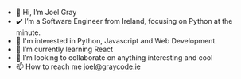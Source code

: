 - 👋 Hi, I’m Joel Gray
- ✔️ I’m a Software Engineer from Ireland, focusing on Python at the minute.
- 👀 I'm interested in Python, Javascript and Web Development.
- 🌱 I’m currently learning React
- 💞️ I’m looking to collaborate on anything interesting and cool
- 📫 How to reach me joel@graycode.ie

<!---
joeltgray/joeltgray is a ✨ special ✨ repository because its `README.md` (this file) appears on your GitHub profile.
You can click the Preview link to take a look at your changes.
--->
